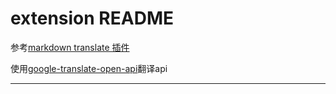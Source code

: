 # extension README

参考[markdown translate 插件](https://github.com/kana112233/markdown-translate)

使用[google-translate-open-api](https://github.com/hua1995116/google-translate-open-api)翻译api

-----------------------------------------------------------------------------------------------------------

